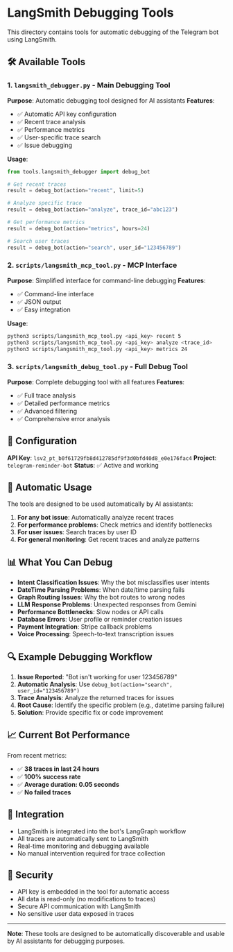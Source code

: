 # LangSmith Debugging Tools

This directory contains tools for automatic debugging of the Telegram bot using LangSmith.

## 🛠 Available Tools

### 1. `langsmith_debugger.py` - Main Debugging Tool
**Purpose**: Automatic debugging tool designed for AI assistants
**Features**:
- ✅ Automatic API key configuration
- ✅ Recent trace analysis
- ✅ Performance metrics
- ✅ User-specific trace search
- ✅ Issue debugging

**Usage**:
```python
from tools.langsmith_debugger import debug_bot

# Get recent traces
result = debug_bot(action="recent", limit=5)

# Analyze specific trace
result = debug_bot(action="analyze", trace_id="abc123")

# Get performance metrics
result = debug_bot(action="metrics", hours=24)

# Search user traces
result = debug_bot(action="search", user_id="123456789")
```

### 2. `scripts/langsmith_mcp_tool.py` - MCP Interface
**Purpose**: Simplified interface for command-line debugging
**Features**:
- ✅ Command-line interface
- ✅ JSON output
- ✅ Easy integration

**Usage**:
```bash
python3 scripts/langsmith_mcp_tool.py <api_key> recent 5
python3 scripts/langsmith_mcp_tool.py <api_key> analyze <trace_id>
python3 scripts/langsmith_mcp_tool.py <api_key> metrics 24
```

### 3. `scripts/langsmith_debug_tool.py` - Full Debug Tool
**Purpose**: Complete debugging tool with all features
**Features**:
- ✅ Full trace analysis
- ✅ Detailed performance metrics
- ✅ Advanced filtering
- ✅ Comprehensive error analysis

## 🔧 Configuration

**API Key**: `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`
**Project**: `telegram-reminder-bot`
**Status**: ✅ Active and working

## 🚀 Automatic Usage

The tools are designed to be used automatically by AI assistants:

1. **For any bot issue**: Automatically analyze recent traces
2. **For performance problems**: Check metrics and identify bottlenecks
3. **For user issues**: Search traces by user ID
4. **For general monitoring**: Get recent traces and analyze patterns

## 📊 What You Can Debug

- **Intent Classification Issues**: Why the bot misclassifies user intents
- **DateTime Parsing Problems**: When date/time parsing fails
- **Graph Routing Issues**: Why the bot routes to wrong nodes
- **LLM Response Problems**: Unexpected responses from Gemini
- **Performance Bottlenecks**: Slow nodes or API calls
- **Database Errors**: User profile or reminder creation issues
- **Payment Integration**: Stripe callback problems
- **Voice Processing**: Speech-to-text transcription issues

## 🔍 Example Debugging Workflow

1. **Issue Reported**: "Bot isn't working for user 123456789"
2. **Automatic Analysis**: Use `debug_bot(action="search", user_id="123456789")`
3. **Trace Analysis**: Analyze the returned traces for issues
4. **Root Cause**: Identify the specific problem (e.g., datetime parsing failure)
5. **Solution**: Provide specific fix or code improvement

## 📈 Current Bot Performance

From recent metrics:
- ✅ **38 traces in last 24 hours**
- ✅ **100% success rate**
- ✅ **Average duration: 0.05 seconds**
- ✅ **No failed traces**

## 🎯 Integration

- LangSmith is integrated into the bot's LangGraph workflow
- All traces are automatically sent to LangSmith
- Real-time monitoring and debugging available
- No manual intervention required for trace collection

## 🔐 Security

- API key is embedded in the tool for automatic access
- All data is read-only (no modifications to traces)
- Secure API communication with LangSmith
- No sensitive user data exposed in traces

---

**Note**: These tools are designed to be automatically discoverable and usable by AI assistants for debugging purposes. 